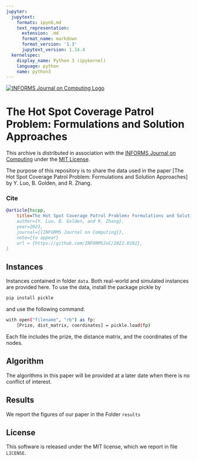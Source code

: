 ```yaml
---
jupyter:
  jupytext:
    formats: ipynb,md
    text_representation:
      extension: .md
      format_name: markdown
      format_version: '1.3'
      jupytext_version: 1.14.4
  kernelspec:
    display_name: Python 3 (ipykernel)
    language: python
    name: python3
---
```


<!-- #region -->
[![INFORMS Journal on Computing Logo](https://INFORMSJoC.github.io/logos/INFORMS_Journal_on_Computing_Header.jpg)](https://pubsonline.informs.org/journal/ijoc)

# The Hot Spot Coverage Patrol Problem: Formulations and Solution Approaches

This archive is distributed in association with the [INFORMS Journal on Computing](https://pubsonline.informs.org/journal/ijoc) under the [MIT License](LICENSE).

The purpose of this repository is to share the data used in the paper [The Hot Spot Coverage Patrol Problem: Formulations and Solution Approaches] by Y. Luo, B. Golden, and R. Zhang.

### Cite
```bib
@article{hscpp,
    title=The Hot Spot Coverage Patrol Problem: Formulations and Solution Approaches},
    author={Y. Luo, B. Golden, and R. Zhang},
    year=2023,
    journal={{INFORMS Journal on Computing}},
    note={to appear}
    url = {https://github.com/INFORMSJoC/2022.0192},
}
```

## Instances

Instances contained in folder `data`. Both real-world and simulated instances are provided here. To use the data, install the package pickle by

```bash
pip install pickle
```
and use the following command:

```bash
with open("filename", "rb") as fp: 
    [Prize, dist_matrix, coordinates] = pickle.load(fp)
```

Each file includes the prize, the distance matrix, and the coordinates of the nodes.


## Algorithm
The algorithms in this paper will be provided at a later date when there is no conflict of interest.

## Results
We report the figures of our paper in the Folder `results`

## License

This software is released under the MIT license, which we report in file `LICENSE`.
<!-- #endregion -->

```python

```
